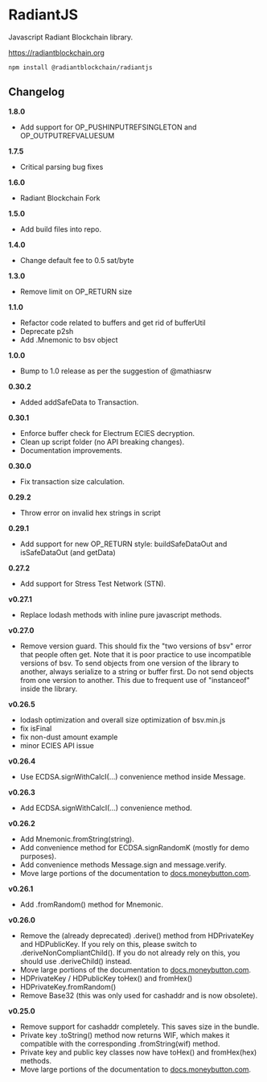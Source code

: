 RadiantJS
===

Javascript Radiant Blockchain library.

https://radiantblockchain.org

```
npm install @radiantblockchain/radiantjs
```

Changelog
---------

**1.8.0**

* Add support for OP_PUSHINPUTREFSINGLETON and OP_OUTPUTREFVALUESUM

**1.7.5**

* Critical parsing bug fixes

**1.6.0**
* Radiant Blockchain Fork

**1.5.0**
* Add build files into repo.

**1.4.0**
* Change default fee to 0.5 sat/byte

**1.3.0**
* Remove limit on OP_RETURN size

**1.1.0**
* Refactor code related to buffers and get rid of bufferUtil
* Deprecate p2sh
* Add .Mnemonic to bsv object

**1.0.0**
* Bump to 1.0 release as per the suggestion of @mathiasrw

**0.30.2**
* Added addSafeData to Transaction.

**0.30.1**
* Enforce buffer check for Electrum ECIES decryption.
* Clean up script folder (no API breaking changes).
* Documentation improvements.

**0.30.0**
* Fix transaction size calculation.

**0.29.2**
* Throw error on invalid hex strings in script

**0.29.1**
* Add support for new OP_RETURN style: buildSafeDataOut and isSafeDataOut (and getData)

**0.27.2**
* Add support for Stress Test Network (STN).

**v0.27.1**
* Replace lodash methods with inline pure javascript methods.

**v0.27.0**
* Remove version guard. This should fix the "two versions of bsv" error that
  people often get. Note that it is poor practice to use incompatible versions
  of bsv. To send objects from one version of the library to another, always
  serialize to a string or buffer first. Do not send objects from one version to
  another. This due to frequent use of "instanceof" inside the library.

**v0.26.5**
* lodash optimization and overall size optimization of bsv.min.js
* fix isFinal
* fix non-dust amount example
* minor ECIES API issue

**v0.26.4**
* Use ECDSA.signWithCalcI(...) convenience method inside Message.

**v0.26.3**
* Add ECDSA.signWithCalcI(...) convenience method.

**v0.26.2**
* Add Mnemonic.fromString(string).
* Add convenience method for ECDSA.signRandomK (mostly for demo purposes).
* Add convenience methods Message.sign and message.verify.
* Move large portions of the documentation to [docs.moneybutton.com](https://docs.moneybutton.com).

**v0.26.1**
* Add .fromRandom() method for Mnemonic.

**v0.26.0**
* Remove the (already deprecated) .derive() method from HDPrivateKey and HDPublicKey. If you rely on this, please switch to .deriveNonCompliantChild(). If you do not already rely on this, you should use .deriveChild() instead.
* Move large portions of the documentation to [docs.moneybutton.com](https://docs.moneybutton.com).
* HDPrivateKey / HDPublicKey toHex() and fromHex()
* HDPrivateKey.fromRandom()
* Remove Base32 (this was only used for cashaddr and is now obsolete).

**v0.25.0**
* Remove support for cashaddr completely. This saves size in the bundle.
* Private key .toString() method now returns WIF, which makes it compatible with the corresponding .fromString(wif) method.
* Private key and public key classes now have toHex() and fromHex(hex) methods.
* Move large portions of the documentation to [docs.moneybutton.com](https://docs.moneybutton.com).
